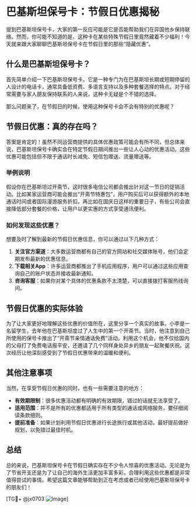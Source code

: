 # 巴基斯坦保号卡：节假日优惠揭秘

提到巴基斯坦保号卡，大家的第一反应可能是它是否能帮助我们在异国他乡保持联络。然而，你可能不知道的是，这种卡在某些特殊节假日里竟然藏着不少福利！今天就来跟大家聊聊巴基斯坦保号卡在节假日里的那些“隐藏优惠”。

## 什么是巴基斯坦保号卡？

首先简单介绍一下巴基斯坦保号卡。它是一种专门为在巴基斯坦长期或短期停留的人设计的电话卡，通常具备低资费、多语言支持以及多种套餐选择的特点。对于经常需要与家人朋友保持联系的人来说，这种卡无疑是个不错的选择。

那么问题来了，在节假日的时候，使用这种保号卡会不会有特别的优惠呢？

## 节假日优惠：真的存在吗？

答案是肯定的！虽然不同运营商提供的具体优惠政策可能会有所不同，但总体来说，巴基斯坦保号卡确实会在特定节假日期间推出一些让人心动的优惠活动。这些优惠可能包括但不限于通话时长减免、短信包赠送、流量赠送等。

### 举例说明

假设你在巴基斯坦过开斋节，这时很多电信公司都会推出针对这一节日的促销活动。比如某家运营商可能会推出“开斋节特惠包”，用户购买后可以获得额外的本地通话时间或者国际漫游服务折扣。再比如在国庆日这样的重要日子，有些公司会直接降低部分套餐的价格，让用户以更实惠的方式享受通讯便利。

### 如何发现这些优惠？

想要及时了解到最新的节假日优惠信息，你可以通过以下几种方式：

1. **关注官方渠道**：大多数运营商都有自己的官方网站和社交媒体账号，他们会定期发布最新的优惠信息。
2. **下载相关App**：许多运营商都推出了手机应用程序，用户可以通过这些应用查询自己的账户状态并接收最新通知。
3. **咨询客服**：如果你对某个具体的优惠条款不太清楚，可以直接拨打客服热线询问。

## 节假日优惠的实际体验

为了让大家更好地理解这些优惠的价值所在，这里分享一个真实的故事。小李是一名留学生，去年他在巴基斯坦度过了人生中的第一个开斋节。当时，他注意到自己所使用的保号卡推出了“开斋节亲情通话免费”活动。利用这个机会，他不仅给国内的父母打了免费电话报平安，还邀请了几个同样身处异乡的朋友一起聚餐庆祝。这次经历让他深刻感受到了节假日优惠带来的温暖和便利。

## 其他注意事项

当然，在享受节假日优惠的同时，也有一些需要注意的地方：

- **有效期限制**：很多优惠活动都有明确的有效期限，错过的话就无法享受了。
- **适用范围**：并不是所有的优惠都适用于所有类型的通话或网络服务，要仔细阅读条款细则。
- **提前准备**：如果计划利用节假日优惠进行长途旅行或其他活动，最好提前做好规划，以免错过最佳时机。

## 总结

总的来说，巴基斯坦保号卡在节假日确实存在不少令人惊喜的优惠活动。无论是为了节省开支还是为了让自己的海外生活更加丰富多彩，合理利用这些优惠都是非常值得尝试的事情。希望这篇文章能够帮助到正在考虑或者已经使用巴基斯坦保号卡的朋友们！

[TG💪+ @jx0703 ![Image](https://github.com/user-attachments/assets/dbca1d08-cadb-493c-b0ec-ad6f7a83f270)]